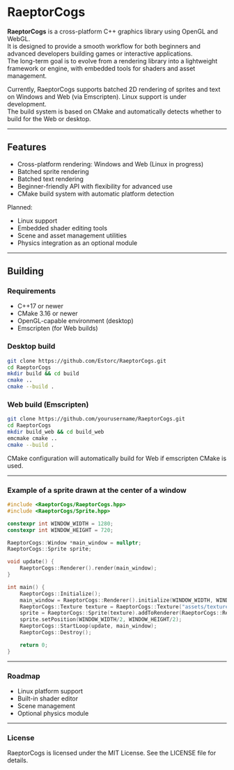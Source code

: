 # RaeptorCogs

**RaeptorCogs** is a cross-platform C++ graphics library using OpenGL and WebGL.  
It is designed to provide a smooth workflow for both beginners and advanced developers building games or interactive applications.  
The long-term goal is to evolve from a rendering library into a lightweight framework or engine, with embedded tools for shaders and asset management.

Currently, RaeptorCogs supports batched 2D rendering of sprites and text on Windows and Web (via Emscripten). Linux support is under development.  
The build system is based on CMake and automatically detects whether to build for the Web or desktop.

---

## Features

- Cross-platform rendering: Windows and Web (Linux in progress)
- Batched sprite rendering
- Batched text rendering
- Beginner-friendly API with flexibility for advanced use
- CMake build system with automatic platform detection

Planned:
- Linux support
- Embedded shader editing tools
- Scene and asset management utilities
- Physics integration as an optional module

---

## Building

### Requirements
- C++17 or newer
- CMake 3.16 or newer
- OpenGL-capable environment (desktop)
- Emscripten (for Web builds)

### Desktop build
```bash
git clone https://github.com/Estorc/RaeptorCogs.git
cd RaeptorCogs
mkdir build && cd build
cmake ..
cmake --build .
```

### Web build (Emscripten)
```bash
git clone https://github.com/yourusername/RaeptorCogs.git
cd RaeptorCogs
mkdir build_web && cd build_web
emcmake cmake ..
cmake --build .
```
CMake configuration will automatically build for Web if emscripten CMake is used.

---

### Example of a sprite drawn at the center of a window
```cpp
#include <RaeptorCogs/RaeptorCogs.hpp>
#include <RaeptorCogs/Sprite.hpp>

constexpr int WINDOW_WIDTH = 1280;
constexpr int WINDOW_HEIGHT = 720;

RaeptorCogs::Window *main_window = nullptr;
RaeptorCogs::Sprite sprite;

void update() {
    RaeptorCogs::Renderer().render(main_window);
}

int main() {
    RaeptorCogs::Initialize();
    main_window = RaeptorCogs::Renderer().initialize(WINDOW_WIDTH, WINDOW_HEIGHT, "RaeptorCogs Demo");
    RaeptorCogs::Texture texture = RaeptorCogs::Texture("assets/textures/texture.png");
    sprite = RaeptorCogs::Sprite(texture).addToRenderer(RaeptorCogs::Renderer());
    sprite.setPosition(WINDOW_WIDTH/2, WINDOW_HEIGHT/2);
    RaeptorCogs::StartLoop(update, main_window);
    RaeptorCogs::Destroy();

    return 0;
}
```

---

### Roadmap
- Linux platform support
- Built-in shader editor
- Scene management
- Optional physics module

---

### License

RaeptorCogs is licensed under the MIT License.
See the LICENSE file for details.
